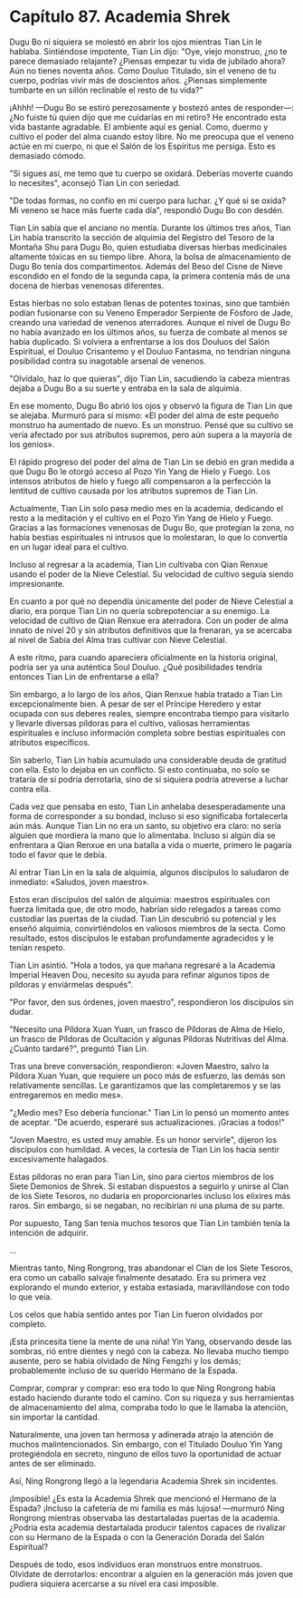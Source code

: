 
# Capítulo 87. Academia Shrek


Dugu Bo ni siquiera se molestó en abrir los ojos mientras Tian Lin le hablaba. Sintiéndose impotente, Tian Lin dijo: "Oye, viejo monstruo, ¿no te parece demasiado relajante? ¿Piensas empezar tu vida de jubilado ahora? Aún no tienes noventa años. Como Douluo Titulado, sin el veneno de tu cuerpo, podrías vivir más de doscientos años. ¿Piensas simplemente tumbarte en un sillón reclinable el resto de tu vida?"

¡Ahhh! —Dugu Bo se estiró perezosamente y bostezó antes de responder—: ¿No fuiste tú quien dijo que me cuidarías en mi retiro? He encontrado esta vida bastante agradable. El ambiente aquí es genial. Como, duermo y cultivo el poder del alma cuando estoy libre. No me preocupa que el veneno actúe en mi cuerpo, ni que el Salón de los Espíritus me persiga. Esto es demasiado cómodo.

"Si sigues así, me temo que tu cuerpo se oxidará. Deberías moverte cuando lo necesites", aconsejó Tian Lin con seriedad.

"De todas formas, no confío en mi cuerpo para luchar. ¿Y qué si se oxida? Mi veneno se hace más fuerte cada día", respondió Dugu Bo con desdén.

Tian Lin sabía que el anciano no mentía. Durante los últimos tres años, Tian Lin había transcrito la sección de alquimia del Registro del Tesoro de la Montaña Shu para Dugu Bo, quien estudiaba diversas hierbas medicinales altamente tóxicas en su tiempo libre. Ahora, la bolsa de almacenamiento de Dugu Bo tenía dos compartimentos. Además del Beso del Cisne de Nieve escondido en el fondo de la segunda capa, la primera contenía más de una docena de hierbas venenosas diferentes.

Estas hierbas no solo estaban llenas de potentes toxinas, sino que también podían fusionarse con su Veneno Emperador Serpiente de Fósforo de Jade, creando una variedad de venenos aterradores. Aunque el nivel de Dugu Bo no había avanzado en los últimos años, su fuerza de combate al menos se había duplicado. Si volviera a enfrentarse a los dos Douluos del Salón Espiritual, el Douluo Crisantemo y el Douluo Fantasma, no tendrían ninguna posibilidad contra su inagotable arsenal de venenos.

"Olvídalo, haz lo que quieras", dijo Tian Lin, sacudiendo la cabeza mientras dejaba a Dugu Bo a su suerte y entraba en la sala de alquimia.

En ese momento, Dugu Bo abrió los ojos y observó la figura de Tian Lin que se alejaba. Murmuró para sí mismo: «El poder del alma de este pequeño monstruo ha aumentado de nuevo. Es un monstruo. Pensé que su cultivo se vería afectado por sus atributos supremos, pero aún supera a la mayoría de los genios».

El rápido progreso del poder del alma de Tian Lin se debió en gran medida a que Dugu Bo le otorgó acceso al Pozo Yin Yang de Hielo y Fuego. Los intensos atributos de hielo y fuego allí compensaron a la perfección la lentitud de cultivo causada por los atributos supremos de Tian Lin.

Actualmente, Tian Lin solo pasa medio mes en la academia, dedicando el resto a la meditación y el cultivo en el Pozo Yin Yang de Hielo y Fuego. Gracias a las formaciones venenosas de Dugu Bo, que protegían la zona, no había bestias espirituales ni intrusos que lo molestaran, lo que lo convertía en un lugar ideal para el cultivo.

Incluso al regresar a la academia, Tian Lin cultivaba con Qian Renxue usando el poder de la Nieve Celestial. Su velocidad de cultivo seguía siendo impresionante.

En cuanto a por qué no dependía únicamente del poder de Nieve Celestial a diario, era porque Tian Lin no quería sobrepotenciar a su enemigo. La velocidad de cultivo de Qian Renxue era aterradora. Con un poder de alma innato de nivel 20 y sin atributos definitivos que la frenaran, ya se acercaba al nivel de Sabia del Alma tras cultivar con Nieve Celestial.

A este ritmo, para cuando apareciera oficialmente en la historia original, podría ser ya una auténtica Soul Douluo. ¿Qué posibilidades tendría entonces Tian Lin de enfrentarse a ella?

Sin embargo, a lo largo de los años, Qian Renxue había tratado a Tian Lin excepcionalmente bien. A pesar de ser el Príncipe Heredero y estar ocupada con sus deberes reales, siempre encontraba tiempo para visitarlo y llevarle diversas píldoras para el cultivo, valiosas herramientas espirituales e incluso información completa sobre bestias espirituales con atributos específicos.

Sin saberlo, Tian Lin había acumulado una considerable deuda de gratitud con ella. Esto lo dejaba en un conflicto. Si esto continuaba, no solo se trataría de si podría derrotarla, sino de si siquiera podría atreverse a luchar contra ella.

Cada vez que pensaba en esto, Tian Lin anhelaba desesperadamente una forma de corresponder a su bondad, incluso si eso significaba fortalecerla aún más. Aunque Tian Lin no era un santo, su objetivo era claro: no sería alguien que mordiera la mano que lo alimentaba. Incluso si algún día se enfrentara a Qian Renxue en una batalla a vida o muerte, primero le pagaría todo el favor que le debía.

Al entrar Tian Lin en la sala de alquimia, algunos discípulos lo saludaron de inmediato: «Saludos, joven maestro».

Estos eran discípulos del salón de alquimia: maestros espirituales con fuerza limitada que, de otro modo, habrían sido relegados a tareas como custodiar las puertas de la ciudad. Tian Lin descubrió su potencial y les enseñó alquimia, convirtiéndolos en valiosos miembros de la secta. Como resultado, estos discípulos le estaban profundamente agradecidos y le tenían respeto.

Tian Lin asintió. "Hola a todos, ya que mañana regresaré a la Academia Imperial Heaven Dou, necesito su ayuda para refinar algunos tipos de píldoras y enviármelas después".

"Por favor, den sus órdenes, joven maestro", respondieron los discípulos sin dudar.

"Necesito una Píldora Xuan Yuan, un frasco de Píldoras de Alma de Hielo, un frasco de Píldoras de Ocultación y algunas Píldoras Nutritivas del Alma. ¿Cuánto tardaré?", preguntó Tian Lin.

Tras una breve conversación, respondieron: «Joven Maestro, salvo la Píldora Xuan Yuan, que requiere un poco más de esfuerzo, las demás son relativamente sencillas. Le garantizamos que las completaremos y se las entregaremos en medio mes».

"¿Medio mes? Eso debería funcionar." Tian Lin lo pensó un momento antes de aceptar. "De acuerdo, esperaré sus actualizaciones. ¡Gracias a todos!"

"Joven Maestro, es usted muy amable. Es un honor servirle", dijeron los discípulos con humildad. A veces, la cortesía de Tian Lin los hacía sentir excesivamente halagados.

Estas píldoras no eran para Tian Lin, sino para ciertos miembros de los Siete Demonios de Shrek. Si estaban dispuestos a seguirlo y unirse al Clan de los Siete Tesoros, no dudaría en proporcionarles incluso los elixires más raros. Sin embargo, si se negaban, no recibirían ni una pluma de su parte.

Por supuesto, Tang San tenía muchos tesoros que Tian Lin también tenía la intención de adquirir.

...

Mientras tanto, Ning Rongrong, tras abandonar el Clan de los Siete Tesoros, era como un caballo salvaje finalmente desatado. Era su primera vez explorando el mundo exterior, y estaba extasiada, maravillándose con todo lo que veía.

Los celos que había sentido antes por Tian Lin fueron olvidados por completo.

¡Esta princesita tiene la mente de una niña! Yin Yang, observando desde las sombras, rió entre dientes y negó con la cabeza. No llevaba mucho tiempo ausente, pero se había olvidado de Ning Fengzhi y los demás; probablemente incluso de su querido Hermano de la Espada.

Comprar, comprar y comprar: eso era todo lo que Ning Rongrong había estado haciendo durante todo el camino. Con su riqueza y sus herramientas de almacenamiento del alma, compraba todo lo que le llamaba la atención, sin importar la cantidad.

Naturalmente, una joven tan hermosa y adinerada atrajo la atención de muchos malintencionados. Sin embargo, con el Titulado Douluo Yin Yang protegiéndola en secreto, ninguno de ellos tuvo la oportunidad de actuar antes de ser eliminado.

Así, Ning Rongrong llegó a la legendaria Academia Shrek sin incidentes.

¡Imposible! ¿Es esta la Academia Shrek que mencionó el Hermano de la Espada? ¡Incluso la cafetería de mi familia es más lujosa! —murmuró Ning Rongrong mientras observaba las destartaladas puertas de la academia. ¿Podría esta academia destartalada producir talentos capaces de rivalizar con su Hermano de la Espada o con la Generación Dorada del Salón Espiritual?

Después de todo, esos individuos eran monstruos entre monstruos. Olvídate de derrotarlos: encontrar a alguien en la generación más joven que pudiera siquiera acercarse a su nivel era casi imposible.